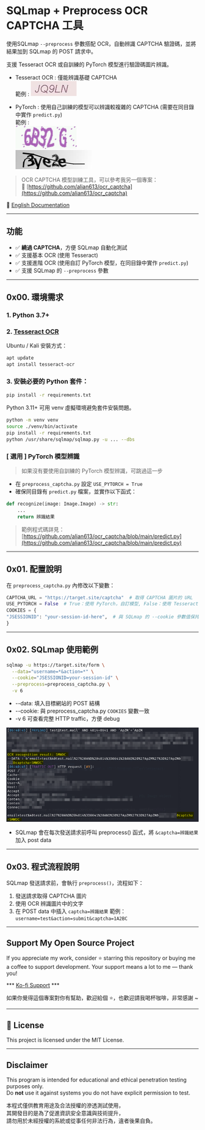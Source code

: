 # SQLmap + Preprocess OCR CAPTCHA 工具

使用SQLmap `--preprocess` 參數搭配 OCR，自動辨識 CAPTCHA 驗證碼，並將結果加到 SQLmap 的 POST 請求中。


支援 Tesseract OCR 或自訓練的 PyTorch 模型進行驗證碼圖片辨識。

- Tesseract OCR : 僅能辨識基礎 CAPTCHA   
  範例 : ![Tesseract example](docs/tesseract_captcha.png)

  
- PyTorch : 使用自己訓練的模型可以辨識較複雜的 CAPTCHA (需要在同目錄中實作 `predict.py`)  
  範例 :   
  ![PyTorch example1](docs/pytorch_captcha1.png)  
  ![PyTorch example2](docs/pytorch_captcha2.png)

> OCR CAPTCHA 模型訓練工具，可以參考我另一個專案：  
🔗 [https://github.com/alian613/ocr_captcha](https://github.com/alian613/ocr_captcha)

📖 [English Documentation](README.md)


---


## 功能

- ✅ **繞過 CAPTCHA**，方便 SQLmap 自動化測試
- ✅ 支援基本 OCR (使用 Tesseract)
- ✅ 支援進階 OCR (使用自訂 PyTorch 模型，在同目錄中實作 `predict.py`)
- ✅ 支援 SQLmap 的 `--preprocess` 參數


---


## 0x00. 環境需求

### 1. Python 3.7+

### 2. [Tesseract OCR](https://github.com/tesseract-ocr/tesseract)
Ubuntu / Kali 安裝方式：
```bash
apt update
apt install tesseract-ocr
```

### 3. 安裝必要的 Python 套件：
```bash
pip install -r requirements.txt
```

Python 3.11+ 可用 venv 虛擬環境避免套件安裝問題。
```bash
python -m venv venv
source ./venv/bin/activate
pip install -r requirements.txt
python /usr/share/sqlmap/sqlmap.py -u ... --dbs
```

### [ 選用 ] PyTorch 模型辨識
> 如果沒有要使用自訓練的 PyTorch 模型辨識，可跳過這一步
- 在 `preprocess_captcha.py` 設定 `USE_PYTORCH = True`
- 確保同目錄有 `predict.py` 檔案，並實作以下函式：
```python
def recognize(image: Image.Image) -> str:
    ...
    return 辨識結果
```
> 範例程式碼詳見：
[https://github.com/alian613/ocr_captcha/blob/main/predict.py](https://github.com/alian613/ocr_captcha/blob/main/predict.py)


---


## 0x01. 配置說明

在 `preprocess_captcha.py` 內修改以下變數：

```python
CAPTCHA_URL = "https://target.site/captcha"  # 取得 CAPTCHA 圖片的 URL  
USE_PYTORCH = False  # True：使用 PyTorch，自訂模型, False：使用 Tesseract OCR (僅能辨識簡單的 CAPTCHA)
COOKIES = {
"JSESSIONID": "your-session-id-here",  # 與 SQLmap 的 --cookie 參數值保持一致  
}
```


---


## 0x02. SQLmap 使用範例

```bash
sqlmap -u https://target.site/form \
  --data="username=*&action=*" \
  --cookie="JSESSIONID=your-session-id" \
  --preprocess=preprocess_captcha.py \
  -v 6
```
- --data: 填入目標網站的 POST 結構
- --cookie: 與 preprocess_captcha.py `COOKIES` 變數一致
- -v 6 可查看完整 HTTP traffic，方便 debug

![Example](docs/process.png)

- SQLmap 會在每次發送請求前呼叫 preprocess() 函式，將 `&captcha=辨識結果` 加入 post data


---


## 0x03. 程式流程說明

SQLmap 發送請求前，會執行 `preprocess()`，流程如下：
1. 發送請求取得 CAPTCHA 圖片
2. 使用 OCR 辨識圖片中的文字
3. 在 POST data 中插入 `captcha=辨識結果`
範例：`username=test&action=submit&captcha=1A2BC`


---


## Support My Open Source Project

If you appreciate my work, consider ⭐ starring this repository or buying me a coffee to support development.
Your support means a lot to me — thank you!

*** [Ko-fi Support](https://ko-fi.com/alian613) ***

如果你覺得這個專案對你有幫助，歡迎給個 ⭐，也歡迎請我喝杯咖啡，非常感謝 ~


---


## 📄 License

This project is licensed under the MIT License.

---

## Disclaimer

This program is intended for educational and ethical penetration testing purposes only.  
Do **not** use it against systems you do not have explicit permission to test.

本程式僅供教育用途及合法授權的滲透測試使用，  
其開發目的是為了促進資訊安全意識與技術提升，  
請勿用於未經授權的系統或從事任何非法行為，違者後果自負。
